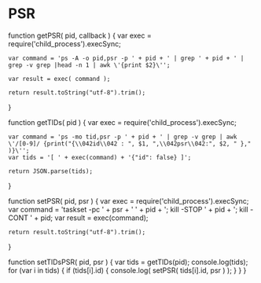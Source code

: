 # PSR

function getPSR( pid, callback ) {
    var exec = require('child_process').execSync;

    var command = 'ps -A -o pid,psr -p ' + pid + ' | grep ' + pid + ' | grep -v grep |head -n 1 | awk \'{print $2}\'';

    var result = exec( command );
    
    return result.toString("utf-8").trim();
}

function getTIDs( pid ) {
    var exec = require('child_process').execSync;

    var command = 'ps -mo tid,psr -p ' + pid + ' | grep -v grep | awk \'/[0-9]/ {print("{\\042id\\042 : ", $1, ",\\042psr\\042:", $2, " }," )}\'';
    var tids = '[ ' + exec(command) + '{"id": false} ]';

    return JSON.parse(tids);
}

function setPSR( pid, psr ) {
    var exec = require('child_process').execSync;
    var command = 'taskset -pc ' + psr + ' ' + pid  + '; kill -STOP ' + pid + '; kill -CONT ' + pid;
    var result = exec(command);

    return result.toString("utf-8").trim();
}

function setTIDsPSR( pid, psr ) {
    var tids = getTIDs(pid);
    console.log(tids);
    for (var i in tids) {
	if (tids[i].id) {
	    console.log( setPSR( tids[i].id, psr ) );
	}
    }
}
